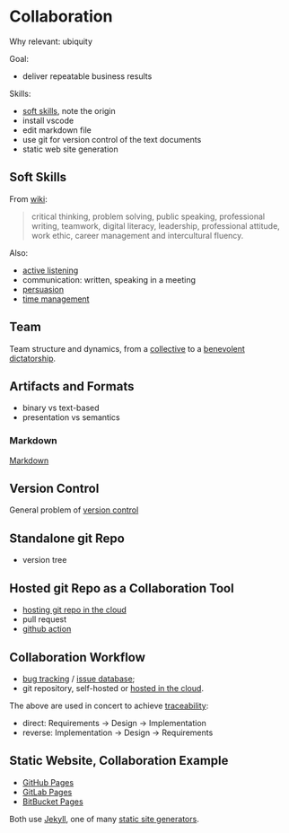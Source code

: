 # Collaboration

Why relevant: ubiquity

Goal:

* deliver repeatable business results

Skills:

* [soft skills](https://en.wikipedia.org/wiki/Soft_skills), note the origin
* install vscode
* edit markdown file
* use git for version control of the text documents
* static web site generation

## Soft Skills

From [wiki](https://en.wikipedia.org/wiki/Soft_skills):

> critical thinking, problem solving, public speaking, professional writing,
teamwork, digital literacy, leadership, professional attitude, work ethic,
career management and intercultural fluency.

Also:

* [active listening](https://en.wikipedia.org/wiki/Active_listening)
* communication: written, speaking in a meeting
* [persuasion](https://en.wikipedia.org/wiki/Persuasion)
* [time management](https://en.wikipedia.org/wiki/Time_management)

## Team

Team structure and dynamics, from a
[collective](https://en.wikipedia.org/wiki/Artist_collective) to a
[benevolent dictatorship](https://en.wikipedia.org/wiki/Benevolent_dictatorship).

## Artifacts and Formats

* binary vs text-based
* presentation vs semantics

### Markdown

[Markdown](https://en.wikipedia.org/wiki/Markdown)

## Version Control

General problem of
[version control](https://en.wikipedia.org/wiki/Version_control)

## Standalone git Repo

* version tree

## Hosted git Repo as a Collaboration Tool

* [hosting git repo in the cloud](https://asokolsky.github.io/apps/git/hosting.html)
* pull request
* [github action](https://github.com/features/actions)

## Collaboration Workflow

* [bug tracking](https://en.wikipedia.org/wiki/Bug_tracking_system) /
[issue database](https://en.wikipedia.org/wiki/Issue_tracking_system);
* git repository, self-hosted or [hosted in the cloud](https://asokolsky.github.io/apps/git/hosting.html).

The above are used in concert to achieve
[traceability](https://en.wikipedia.org/wiki/Requirements_traceability):

* direct: Requirements -> Design -> Implementation
* reverse: Implementation -> Design -> Requirements

## Static Website, Collaboration Example

* [GitHub Pages](https://docs.github.com/en/pages/quickstart)
* [GitLab Pages](https://docs.gitlab.com/ee/user/project/pages/)
* [BitBucket Pages](https://support.atlassian.com/bitbucket-cloud/docs/publishing-a-website-on-bitbucket-cloud/)

Both use [Jekyll](https://en.wikipedia.org/wiki/Jekyll_(software)), one of many
[static site generators](https://jamstack.org/generators/).
